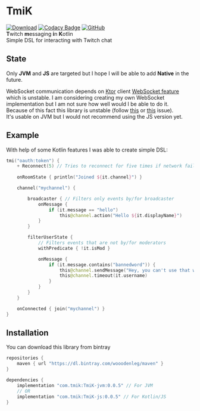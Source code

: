 # TmiK
[![Download](https://api.bintray.com/packages/wooodenleg/maven/TmiK/images/download.svg)](https://bintray.com/wooodenleg/maven/TmiK/_latestVersion)
[![Codacy Badge](https://api.codacy.com/project/badge/Grade/03cd61c9bd1f40a2baf416ae1c84ade6)](https://www.codacy.com/app/wooodenleg/TmiK?utm_source=github.com&amp;utm_medium=referral&amp;utm_content=wooodenleg/TmiK&amp;utm_campaign=Badge_Grade)
[![GitHub](https://img.shields.io/github/license/wooodenleg/TmiK.svg?color=blue)](https://github.com/wooodenleg/TmiK/blob/master/LICENSE)  
**T**witch **m**essaging **i**n **K**otlin  
Simple DSL for interacting with Twitch chat

## State
Only **JVM** and **JS** are targeted but I hope I will be able to add **Native** in the future.  
  
WebSocket communication depends on [Ktor](https://github.com/ktorio/ktor) client [WebSocket feature](https://ktor.io/clients/websockets.html)
which is unstable. I am considering creating my own WebSocket implementation but I am not sure how well would I be able to do it.   
Because of this fact this library is unstable (follow [this](https://github.com/ktorio/ktor/issues/1119) or [this](https://github.com/ktorio/ktor/issues/1110) issue).  
It's usable on JVM but I would not recommend using the JS version yet.    

## Example
With help of some Kotlin features I was able to create simple DSL:
```kotlin
tmi("oauth:token") {
    + Reconnect(5) // Tries to reconnect for five times if network fails (and re-joins all channels)
 
    onRoomState { println("Joined ${it.channel}") }

    channel("mychannel") {

        broadcaster { // Filters only events by/for broadcaster
            onMessage {
                if (it.message == "hello")
                    this@channel.action("Hello ${it.displayName}")
            }
        }

        filterUserState {
            // Filters events that are not by/for moderators
            withPredicate { !it.isMod }

            onMessage {
                if (it.message.contains("bannedword")) {
                    this@channel.sendMessage("Hey, you can't use that word @${it.displayName}!")
                    this@channel.timeout(it.username)
                }
            }
        }
    }

    onConnected { join("mychannel") }
}
``` 
 
## Installation
You can download this library from bintray
```groovy
repositories {
    maven { url "https://dl.bintray.com/wooodenleg/maven" }
}

dependencies {
    implementation "com.tmik:TmiK-jvm:0.0.5" // For JVM
    // OR
    implementation "com.tmik:TmiK-js:0.0.5" // For Kotlin/JS
}
```

